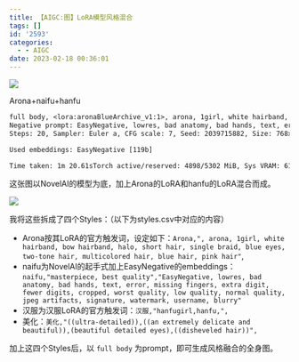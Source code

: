 ```yaml
---
title: 【AIGC:图】LoRA模型风格混合
tags: []
id: '2593'
categories:
  - - AIGC
date: 2023-02-18 00:36:01
---
```


![](https://img-cdn.limour.top/i/2023/02/18/63efaab8c5d13.jpg)

Arona+naifu+hanfu

```txt
full body, <lora:aronaBlueArchive_v1:1>, arona, 1girl, white hairband, bow hairband, halo, short hair, single braid, blue eyes, two-tone hair, multicolored hair, blue hair, pink hair, masterpiece, best quality, hanfugirl,hanfu,<lora:lora-hanfugirl-v1-5:1>, ((ultra-detailed)),((an extremely delicate and beautiful)),(beautiful detailed eyes),((disheveled hair))
Negative prompt: EasyNegative, lowres, bad anatomy, bad hands, text, error, missing fingers, extra digit, fewer digits, cropped, worst quality, low quality, normal quality, jpeg artifacts, signature, watermark, username, blurry
Steps: 20, Sampler: Euler a, CFG scale: 7, Seed: 2039715882, Size: 768x1024, Model hash: 89d59c3dde, ENSD: 31337

Used embeddings: EasyNegative [119b]

Time taken: 1m 20.61sTorch active/reserved: 4898/5302 MiB, Sys VRAM: 6144/6144 MiB (100.0%)
```

这张图以NovelAI的模型为底，加上Arona的LoRA和hanfu的LoRA混合而成。

![](https://img-cdn.limour.top/i/2023/02/18/63efaba9118b2.png)

我将这些拆成了四个Styles：（以下为styles.csv中对应的内容）

*   Arona按其LoRA的官方触发词，设定如下：`Arona,", arona, 1girl, white hairband, bow hairband, halo, short hair, single braid, blue eyes, two-tone hair, multicolored hair, blue hair, pink hair"`,
*   naifu为NovelAI的起手式加上EasyNegative的embeddings：`naifu,"masterpiece, best quality","EasyNegative, lowres, bad anatomy, bad hands, text, error, missing fingers, extra digit, fewer digits, cropped, worst quality, low quality, normal quality, jpeg artifacts, signature, watermark, username, blurry"`
*   汉服为汉服LoRA的官方触发词：`汉服,"hanfugirl,hanfu,",`
*   美化：`美化,"((ultra-detailed)),((an extremely delicate and beautiful)),(beautiful detailed eyes),((disheveled hair))",`

加上这四个Styles后，以 `full body` 为prompt，即可生成风格融合的全身图。